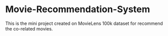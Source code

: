 # Movie-Recommendation-System
This is the mini project created on MovieLens 100k dataset for recommend the co-related movies.
